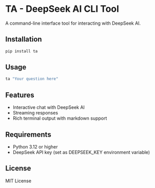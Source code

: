 # TA - DeepSeek AI CLI Tool

A command-line interface tool for interacting with DeepSeek AI.

## Installation

```bash
pip install ta
```

## Usage

```bash
ta "Your question here"
```

## Features

- Interactive chat with DeepSeek AI
- Streaming responses
- Rich terminal output with markdown support

## Requirements

- Python 3.12 or higher
- DeepSeek API key (set as DEEPSEEK_KEY environment variable)

## License

MIT License
